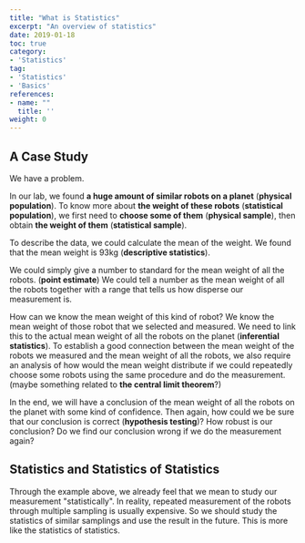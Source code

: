 ```yaml
---
title: "What is Statistics"
excerpt: "An overview of statistics"
date: 2019-01-18
toc: true
category:
- 'Statistics'
tag:
- 'Statistics'
- 'Basics'
references:
- name: ""
  title: ''
weight: 0
---
```



## A Case Study

We have a problem.

In our lab, we found **a huge amount of similar robots on a planet** (**physical population**). To know more about **the weight of these robots** (**statistical population**), we first need to **choose some of them** (**physical sample**), then obtain **the weight of them** (**statistical sample**).

To describe the data, we could calculate the mean of the weight. We found that the mean weight is 93kg (**descriptive statistics**). 

We could simply give a number to standard for the mean weight of all the robots. (**point estimate**) We could tell a number as the mean weight of all the robots together with a range that tells us how disperse our measurement is.

How can we know the mean weight of this kind of robot? We know the mean weight of those robot that we selected and measured. We need to link this to the actual mean weight of all the robots on the planet (**inferential statistics**). To establish a good connection between the mean weight of the robots we measured and the mean weight of all the robots, we also require an analysis of how would the mean weight distribute if we could repeatedly choose some robots using the same procedure and do the measurement. (maybe something related to **the central limit theorem**?)

In the end, we will have a conclusion of the mean weight of all the robots on the planet with some kind of confidence. Then again, how could we be sure that our conclusion is correct (**hypothesis testing**)? How robust is our conclusion? Do we find our conclusion wrong if we do the measurement again?

## Statistics and Statistics of Statistics

Through the example above, we already feel that we mean to study our measurement "statistically". In reality, repeated measurement of the robots through multiple sampling is usually expensive. So we should study the statistics of similar samplings and use the result in the future. This is more like the statistics of statistics.

